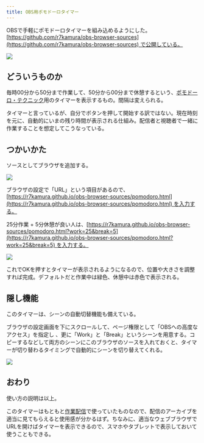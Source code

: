```yaml
---
title: OBS用ポモドーロタイマー
---
```

OBSで手軽にポモドーロタイマーを組み込めるようにした。[https://github.com/r7kamura/obs-browser-sources](https://github.com/r7kamura/obs-browser-sources) で公開している。

![](https://lh3.googleusercontent.com/docs/ADP-6oHo7-cwSoyjd-XEWS2HQYi-tMhlJElFYlDbjtrAdMjyW74YE5mInEVHiIOyTx9pBNMTxqZdGb88DRpgzqbXsdD02P06mLttqMPjJnXo8KpV82H3Mzxskf5aVyoHkZh-V-pyHdSmOLXt1dUk02WYncE-p3rCr0qCnzBp89j1tGRKMhCa45M3N-zek1T9Ia7zbZgY9zynHWTlp6Qe1ugBR-CvFVcSpAhEGTjs4b4Yh8aygfeLSdysKxKP7LGq2MWQxLiJ6TSGywLPzxnCU8TMEr0bdjwCCbAhFRUfj08kq8s73k_mpDhp82dOXmJEbcQT0qUeHhVRxPOHJOACSdQ5VSJwdNIFqTqhF1jGJpX29ee8Dc86kK49GrPfyZUV6qqRffCyimdyAdY5oGe-J-j3DT6JV3JEPTs8p6nmm-V85J6W3l_CK9gPttjdIl996w3hCnnEyt-A1sgIvfYKzUq8GTveu6zyeEYwy7nX5JDmR1FWequyzutxOkoGHpe3SRGwK8_avWn_jlgl5KPAYrf2RkdXjRLFyO_1pNd21ALYqmO_n_6lXHQIyjPa1ze9FCPqSqLHkOcXshHsg_WnzV67cZ6Ij3pv0jn0edHfEEiWkcc2POvav7lvk527xH1DbM8t9YK_5W9iZfXBRW69UtZ-2AlLRaAQ8Fp2clfxuyrSYwP73ZpN6Lx_StePxq8bgmCEOTAYjlva8cfTFzOJ72ugkRtKF9_siLdfMj1KJlid-9Uuxyi_mq7vSBE-Ow1yi6ROlSM1n4KLlITwvvG9pbvdol4Xwg7d8R6-ofuFAsPvfzRBvDD9tBw6xNpaqy96RKsqD_CQY83kMrthRZGoFdX0A6iQ9x5OYv8J_NWeN_Xq4YyPrNqmhqFTBDH_xX9nyFJku4fMAbob9SmrTOU37vueAhXXi4MIUOFQSEytfPn52mgsinZy5FgKuNJLGgdqBPalnsP3hLNs1NE9fAgoCh6WKztrmDa-afO8S0UFRC8cxOu6TWUyauWzkNmfEFABtbHjX8j-3qQp2xiPgDfND1AL8Mc3IJx2cY60wFhnuod8W7onIlN_PwHQ3GEKJCYiDsi0z6af0hiUaQ1z_iI4KMmeP0fRfxDWIfQQnhJL46C-A4pyV4lw6C2UoWZezs5u1xPf-irxd63SxrSvxGPwFbi8jWC_H8DsQP3X3xXcDRXDmrGbw3192mTv8hIT-8dFBCr7rw4t9O1RIYKgDNAXKxwYSQlAZiVjpFNRVsE2q2KdrDic7nTL)

どういうものか
-------

毎時00分から50分まで作業して、50分から00分まで休憩するという、[ポモドーロ・テクニック](https://ja.wikipedia.org/wiki/%E3%83%9D%E3%83%A2%E3%83%89%E3%83%BC%E3%83%AD%E3%83%BB%E3%83%86%E3%82%AF%E3%83%8B%E3%83%83%E3%82%AF)用のタイマーを表示するもの。間隔は変えられる。

タイマーと言っているが、自分でボタンを押して開始する訳ではない。現在時刻を元に、自動的にいまの残り時間が表示される仕組み。配信者と視聴者で一緒に作業することを想定してこうなっている。

つかいかた
-----

ソースとしてブラウザを追加する。

![](https://lh3.googleusercontent.com/docs/ADP-6oHRgvb2lJRHgYCSEfpJCtIsQDq8oSaS9iub2LmcEQoxtyeOXjYfj3VwyPK5LWYlzSKJINsdnpfkTTpf43ovT8zUvNmkBt8RJPp98aXSOOlg4I_7CoMDd9BLmZkj26VhOuiOqZ0fGWNs2QGlHpKlFVyNkpifzIKt-zXSOCGfB7J09X3suNR4FCLXKDAf8YU0DMJTFGB4daTd-M7DnXwvvmY3uWHCVBSJs_lJnO8mSMbWS0mOxS1WZrMGpfA7tiF4XVWbSV05exZ68P_1si2HwTBbXdTubHD3JQ-ItQSLlxRzI7Wl2No8OAoO3H08c9ZmbyhPze0i51B8thvOQtkdByHW27IgrWQkV3qKurgkHX0XzlhIefY_WpE6_RmW827NLWcr-XEvf4wStBbbdUVLuCt9ObU77YBcTPoSU4Eeq60cC5_8KIfyHqRJLS3OSxvHJCVdjFQKOc75hhH4qZSL5ijpStzYdMk9ikM0KExc6HBrKKPR_USTIMv9HsUivjVYUgxKzVM5VB9QQ32p5srbgqUZbv3mIYaBX32zBQ9CphJuMypb5jzdYNqVHPmZF9GNuotuEdyqaP_OpkMgHbBUqNQTWDhG744dzJohGzj0dQue2mgKOKZwodaG0ILxnpezyFwhV_acFCYdYrgDFN3JvjvWpt_MHqdxkPBTbaZi3VBoGunT8N4oINvZzbtYXC0Bd_njQmoqJ-ZoBRwtaRvjpFIa_C6ODAsPgHsgBbgCVmoHC-13qev77l_LwpVQXzGYXdBKhmJijfGhi2VM0F0QdzAscFodPvKjvi-n3pXiq2d0om0u_AvfbXXRZ2CN2JAv2qOTETPXDQ0mLhElWqQQqqIyxH1QgBmpa2y7QggzCbPfUUsm_efqvq1CA2fVFiXJCW9pbLYccvPdOvogY4R1JxqYF6JKctCoxn7atLWeXIqCYXqlUSfxBHs3PyvWIktS9sWtXOFc2X7VnffjBBuVns9UECSPkOJMkaZfvcRKbmOV3bqi4y4d9Ctf28Ho-RxJ-SBYOqxjQare_UwrnTjDb0332TeYP5vw9HCK04voZjVG_vdJ7BYHQ89b_gdiHpADSXhDelYvxhN6wwOtQW5arRW14Ax4kb3-hsRxOWGpG5scjpzeuU7G0k3wi11FseikLS45fz8AcVlrYQm767vCPekFPHrALPB-k4iJsmVM7piapg0gDwrf169lF9yzj-fto14eiHy84Dre4PfeRiJO8U3BnOZ2bDk-SLkNvfzgrHhtf5Lg)

ブラウザの設定で「URL」という項目があるので、[https://r7kamura.github.io/obs-browser-sources/pomodoro.html](https://r7kamura.github.io/obs-browser-sources/pomodoro.html) を入力する。

25分作業 + 5分休憩が良い人は、[https://r7kamura.github.io/obs-browser-sources/pomodoro.html?work=25&break=5](https://r7kamura.github.io/obs-browser-sources/pomodoro.html?work=25&break=5) を入力する。

![](https://lh3.googleusercontent.com/docs/ADP-6oHBuLd3GW3BVv_o8wacafxcUcM_4CYO1ui_qjzqj6_ZZMtnXOycXfl4ClSuRR-zy0OMhO8Rudg0yn5F3lo_t2x2kuB6OjFyJdq0QoJKnhhmzDFzT53UMss4S2VpcHpWIx4eFRV-w9ZQKKZcrs1q4t29zAd33VGQfGoCVV03mfvC3UvZZCj14WKhZtrFU1Xns2jNCOzOAJMDEtNezW5WlS_XGfoGfPex8VH20uI04EvW3C_NdGjHock6jBOL8LSPf4Ob01vw5eJWZYP_xH9dEn8ykKPI6LD-wwA_MO8uR9ujOOtxe3w2XNSY_l7Puz5ztiNQEEoptCYjC65Sj1kKR93bBLwY02x8FmpxAqzAvX2inRrkY9EWWkWAY_jgthYA6HD3ELY22ZLExtanifsatiP2h0Q_cQzlYNFeJTtPhJ-Gn-WP6XFTmoW6qUqIggVaA0HKc-bkTnXFa2pTaIVZnNHPQI7H2D1gAnc2Xii0qUd-AhWhTh0W49cL33aXldoMejZguptOp-5pQcwTPt6TOG0rcXdFmd-tpASVcRkMO9cDZYhKGp9kNRk2s9Wo81xsrsgHI4g4VPGIVqFEkzNeIXztOGURkqzdBb8la2J-xES-hP8LMrJ7NBMcI54GUi-8noab09vkTGI9blfNwiRs6DjyylCER9By8lqvfkcuLLJ5kNYIr7DFY9ozxdHWx6ZSS8gkgWjI_DlGnw0XN9fumrdFvJ4wS2y03iP4y-8FMjyIyAE4xtsl1JTjGSf6GUIJAk7HWdKrMcOXYqXmqjcUhetWBb81v4HFTNiqyniEe_I8uVA44m6AabKNePaE-xWKSI1ALoBrzCSE63wE4g88848a_qZ4m1hC20BGGTOHGJcW5b4jSMCmWaBlTrOKc_YIBVk0lsGJuXDhAczfXj09vpYX387O-pAgKxqEiCq46nIry-27NFuoWIigmTtz5CLx23RYJkw34HTJ7hdjCYek_YBHOnrmu9LwVjLSvyuO_TSjSAgICsm5Eocv5LMnl0Zh9zmb3OygvvQQAiGX7bSpOdc3gIdLLsWc-X54mmlXFBqQYBq9qX2qZDTQIkpKbhLhhHzovSIk4zK0Q65wVqo4rNwaFsdE5PDo4-JJ3jeAgf5gcdLbQVYxjQp_71OD1f6ii3EyNObkfRGY0_aTKlYHNK5lsIqTjmwjIgtUoHeKuHVWlM7NXi6R4WgrI0izVcVKufz5fn2tY35ROk0Ao_mpWp-NPo_GRukyDZx2TJFmkMlB0MJd)

これでOKを押すとタイマーが表示されるようになるので、位置や大きさを調整すれば完成。デフォルトだと作業中は緑色、休憩中は赤色で表示される。

隠し機能
----

このタイマーは、シーンの自動切替機能も備えている。

ブラウザの設定画面を下にスクロールして、ページ権限として「OBSへの高度なアクセス」を指定し 、更に「Work」と「Break」というシーンを用意する。コピーするなどして両方のシーンにこのブラウザのソースを入れておくと、タイマーが切り替わるタイミングで自動的にシーンを切り替えてくれる。

![](https://lh3.googleusercontent.com/docs/ADP-6oHRgMP_MaA6N9BhXWPQsk1iVJXyVdy3_-tsGXuB5sOcyfEcG6nL0KW0aWqD6-CFgqm4_eFYuBqDv2NjW12BiA_mgIQ4kelp8gFr0Dn6uYpnhTs65nuXQ6-NSM6yCGDjV6-_dBKt3SypSnqIo2QLlqXSlJhz1yuA6ISiuLyBb3Jyfk_Zh7BHOMKZqn0JzBrNYHQtcIwEwADzLQTb-W3E4xFPD1TV12IAulMhvUOIU9G77UN23ZIOwz2aCAZY9HbDKrkd0MJhrsFLFqUETl7-cwSLaRtUOS-r5kAPUhUpeAZjE0RTlhs1CufIZhH_OU4RcNfkedYc7MwKOYszwltVL_z-wyB4L3_-BYvBdP59HhryL0kToUf4SeQLyWiWDZJ7MfOULtyNSN76_3DKz2_KE-Oyn9xvG21aPFW95iHd1RTSQQC7R_jthKMIvJylrkOBy__2J7tafW2k7QbrxaacLM55kYI8A3ls8pSlzewULJ-s8H1AzYuwFW_sou-4nhk-YCiRq_e5DQrkhtznAWhbJdExnZjlyEO63Z7YMsOZDUxycH73czP3wErbeTcxQ1u05fiS3gV0QphZoekUGiDPP6tYQx9k6PMe1ytAe5KHRBTVTJmv_vOroCsHx5PbYLJDI6oCWtWN0DZLpEH4hzBhzHvVHW5YSRQKMljal9xawkOvY5hqz-QM_zc2_ezhMiZpYknqVoj4Eg8qf1ceo2hM2bz9iZEU-j3Eue9j6ARyYswKSzDbjDi785IOBiTW27XZK7dI0ac9PGEG0FKXRDj4gcSx-g5JaLfcf2zntJh6a2Qz6nktMgsCYddsBv5x8U9e4PBuX5T_TxoFtVkizzp7fOXvnhaS9w7CJ1Pzf1lPNBzo7Y2KaSedHzoASYKtJgSYWqcWJ-A8R1-JyRwVcAJBX7F2jibbtTpelXFRmjjdciP4nlaTzUGyTf_IoOS3ASPPMKQ0fvkDft2GSE2Eyiz3jS4iWQhc50gAOr2HzfCylJ00f3CDvcs4vKsI11HB9uc502nJ2dxjnZ3JExl6R1722w_9GMkVuPugMBEn2RbYBkWXu4kE5aSd_maWKkSx-Q_EmbUHOSCujAOdX9NzdGL1BEZ156nWjT5l8iEdxzQsKlcS7bLRtBc0CYxg6PZsJnLHYENOBkT-szLUYKtIGnQH0BZR3yFUCuVSp-BG34zcvcUDG-zRln3mR1Wh2PWm3GE7-isgu_8Ao7V2IgiCaxii_QQiqA-naYTZk_szX29L70H73PSB)

おわり
---

使い方の説明は以上。

このタイマーはもともと[作業配信](https://www.youtube.com/channel/UC5s-KpSDGzxWPWNv94PnJHw)で使っていたものなので、配信のアーカイブを適当に見てもらえると使用感が分かるはず。ちなみに、適当なウェブブラウザでURLを開けばタイマーを表示できるので、スマホやタブレットで表示しておいて使うこともできる。
